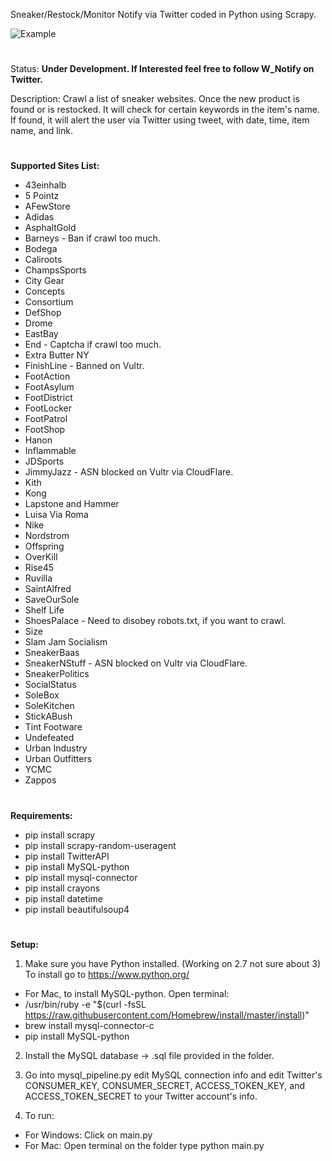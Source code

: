 Sneaker/Restock/Monitor Notify via Twitter coded in Python using Scrapy.

![Example](http://i.imgur.com/cqI2s0x.png)
#
Status: **Under Development. If Interested feel free to follow W_Notify on Twitter.**

Description: Crawl a list of sneaker websites. Once the new product is found or is restocked. It will check for certain keywords in the item's name. If found, it will alert the user via Twitter using tweet, with date, time, item name, and link.
#
**Supported Sites List:**
 - 43einhalb
 - 5 Pointz
 - AFewStore
 - Adidas
 - AsphaltGold
 - Barneys - Ban if crawl too much.
 - Bodega
 - Caliroots
 - ChampsSports
 - City Gear
 - Concepts
 - Consortium
 - DefShop
 - Drome
 - EastBay
 - End - Captcha if crawl too much.
 - Extra Butter NY
 - FinishLine - Banned on Vultr.
 - FootAction
 - FootAsylum
 - FootDistrict
 - FootLocker
 - FootPatrol
 - FootShop
 - Hanon
 - Inflammable
 - JDSports
 - JimmyJazz - ASN blocked on Vultr via CloudFlare.
 - Kith
 - Kong
 - Lapstone and Hammer
 - Luisa Via Roma
 - Nike
 - Nordstrom
 - Offspring
 - OverKill
 - Rise45
 - Ruvilla
 - SaintAlfred
 - SaveOurSole
 - Shelf Life
 - ShoesPalace - Need to disobey robots.txt, if you want to crawl.
 - Size
 - Slam Jam Socialism
 - SneakerBaas
 - SneakerNStuff - ASN blocked on Vultr via CloudFlare.
 - SneakerPolitics
 - SocialStatus
 - SoleBox
 - SoleKitchen
 - StickABush
 - Tint Footware
 - Undefeated
 - Urban Industry
 - Urban Outfitters
 - YCMC
 - Zappos
#
**Requirements:**
- pip install scrapy
- pip install scrapy-random-useragent
- pip install TwitterAPI
- pip install MySQL-python
- pip install mysql-connector
- pip install crayons
- pip install datetime
- pip install beautifulsoup4
#
**Setup:**
1. Make sure you have Python installed. (Working on 2.7 not sure about 3) To install go to https://www.python.org/

- For Mac, to install MySQL-python. Open terminal:
 - /usr/bin/ruby -e "$(curl -fsSL https://raw.githubusercontent.com/Homebrew/install/master/install)"
 - brew install mysql-connector-c
 - pip install MySQL-python
 
2. Install the MySQL database -> .sql file provided in the folder.
3. Go into mysql_pipeline.py edit MySQL connection info and edit Twitter's CONSUMER_KEY, CONSUMER_SECRET, ACCESS_TOKEN_KEY, and ACCESS_TOKEN_SECRET to your Twitter account's info.

4. To run:
 - For Windows: Click on main.py
 - For Mac: Open terminal on the folder type python main.py